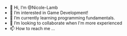 - 👋 Hi, I’m @Nicole-Lamb
- 👀 I’m interested in Game Development!
- 🌱 I’m currently learning programming fundamentals.
- 💞️ I’m looking to collaborate when I'm more experienced
- 📫 How to reach me ...

<!---
Nicole-Lamb/Nicole-Lamb is a ✨ special ✨ repository because its `README.md` (this file) appears on your GitHub profile.
You can click the Preview link to take a look at your changes.
--->
